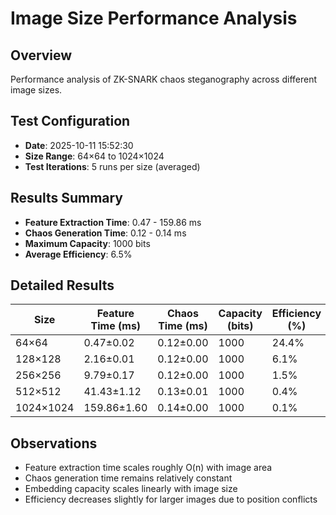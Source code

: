 # Image Size Performance Analysis

## Overview
Performance analysis of ZK-SNARK chaos steganography across different image sizes.

## Test Configuration
- **Date**: 2025-10-11 15:52:30
- **Size Range**: 64×64 to 1024×1024
- **Test Iterations**: 5 runs per size (averaged)

## Results Summary
- **Feature Extraction Time**: 0.47 - 159.86 ms
- **Chaos Generation Time**: 0.12 - 0.14 ms
- **Maximum Capacity**: 1000 bits
- **Average Efficiency**: 6.5%

## Detailed Results
| Size | Feature Time (ms) | Chaos Time (ms) | Capacity (bits) | Efficiency (%) |
|------|------------------|----------------|----------------|----------------|
| 64×64 | 0.47±0.02 | 0.12±0.00 | 1000 | 24.4% |
| 128×128 | 2.16±0.01 | 0.12±0.00 | 1000 | 6.1% |
| 256×256 | 9.79±0.17 | 0.12±0.00 | 1000 | 1.5% |
| 512×512 | 41.43±1.12 | 0.13±0.01 | 1000 | 0.4% |
| 1024×1024 | 159.86±1.60 | 0.14±0.00 | 1000 | 0.1% |

## Observations
- Feature extraction time scales roughly O(n) with image area
- Chaos generation time remains relatively constant
- Embedding capacity scales linearly with image size
- Efficiency decreases slightly for larger images due to position conflicts
